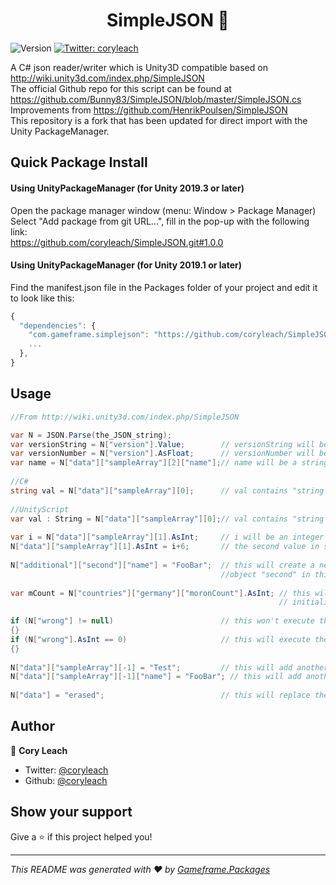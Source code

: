 <h1 align="center">SimpleJSON 👋</h1>
<p>
  <img alt="Version" src="https://img.shields.io/badge/version-1.0.0-blue.svg?cacheSeconds=2592000" />
  <a href="https://twitter.com/{AUTHOR.TWITTER}">
    <img alt="Twitter: coryleach" src="https://img.shields.io/twitter/follow/coryleach.svg?style=social" target="_blank" />
  </a>
</p>

A C# json reader/writer which is Unity3D compatible based on http://wiki.unity3d.com/index.php/SimpleJSON  
The official Github repo for this script can be found at https://github.com/Bunny83/SimpleJSON/blob/master/SimpleJSON.cs  
Improvements from https://github.com/HenrikPoulsen/SimpleJSON  
This repository is a fork that has been updated for direct import with the Unity PackageManager.

## Quick Package Install

#### Using UnityPackageManager (for Unity 2019.3 or later)
Open the package manager window (menu: Window > Package Manager)<br/>
Select "Add package from git URL...", fill in the pop-up with the following link:<br/>
https://github.com/coryleach/SimpleJSON.git#1.0.0<br/>

#### Using UnityPackageManager (for Unity 2019.1 or later)

Find the manifest.json file in the Packages folder of your project and edit it to look like this:
```js
{
  "dependencies": {
    "com.gameframe.simplejson": "https://github.com/coryleach/SimpleJSON.git#1.0.0",
    ...
  },
}
```

<!-- DOC-START -->
<!-- 
Changes between 'DOC START' and 'DOC END' will not be modified by readme update scripts
-->

## Usage

```C#
//From http://wiki.unity3d.com/index.php/SimpleJSON

var N = JSON.Parse(the_JSON_string);
var versionString = N["version"].Value;        // versionString will be a string containing "1.0"
var versionNumber = N["version"].AsFloat;      // versionNumber will be a float containing 1.0
var name = N["data"]["sampleArray"][2]["name"];// name will be a string containing "sub object"
 
//C#
string val = N["data"]["sampleArray"][0];      // val contains "string value"
 
//UnityScript
var val : String = N["data"]["sampleArray"][0];// val contains "string value"
 
var i = N["data"]["sampleArray"][1].AsInt;     // i will be an integer containing 5
N["data"]["sampleArray"][1].AsInt = i+6;       // the second value in sampleArray will contain "11"
 
N["additional"]["second"]["name"] = "FooBar";  // this will create a new object named "additional" in this object create another
                                               //object "second" in this object add a string variable "name"
 
var mCount = N["countries"]["germany"]["moronCount"].AsInt; // this will return 0 and create all the required objects and
                                                            // initialize "moronCount" with 0.
 
if (N["wrong"] != null)                        // this won't execute the if-statement since "wrong" doesn't exist
{}
if (N["wrong"].AsInt == 0)                     // this will execute the if-statement and in addition add the "wrong" value.
{}
 
N["data"]["sampleArray"][-1] = "Test";         // this will add another string to the end of the array
N["data"]["sampleArray"][-1]["name"] = "FooBar"; // this will add another object to the end of the array which contains a string named "name"
 
N["data"] = "erased";                          // this will replace the object stored in data with the string "erased"
```

<!-- DOC-END -->

## Author

👤 **Cory Leach**

* Twitter: [@coryleach](https://twitter.com/coryleach)
* Github: [@coryleach](https://github.com/coryleach)


## Show your support

Give a ⭐️ if this project helped you!

***
_This README was generated with ❤️ by [Gameframe.Packages](https://github.com/coryleach/unitypackages)_
